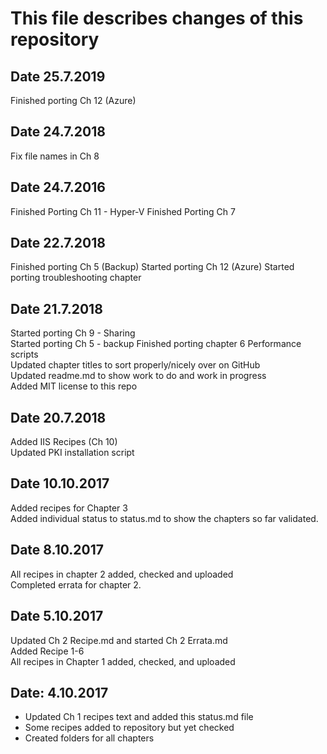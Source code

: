 # This file describes changes of this repository

## Date 25.7.2019

Finished porting Ch 12 (Azure)

## Date 24.7.2018

Fix file names in Ch 8

## Date 24.7.2016

Finished Porting Ch 11 - Hyper-V
Finished Porting Ch 7

## Date 22.7.2018

Finished porting Ch 5 (Backup)
Started porting Ch 12 (Azure)
Started porting troubleshooting chapter

## Date 21.7.2018

Started porting Ch 9 - Sharing  
Started porting Ch 5 - backup
Finished porting chapter 6 Performance scripts  
Updated chapter titles to sort properly/nicely over on GitHub  
Updated readme.md to show work to do and work in progress  
Added MIT license to this repo  

## Date 20.7.2018

Added IIS Recipes (Ch 10)  
Updated PKI installation script

## Date 10.10.2017

Added recipes for Chapter 3  
Added individual status to status.md to show the chapters so far validated.

## Date 8.10.2017

All recipes in chapter 2 added, checked and uploaded  
Completed errata for chapter 2.

## Date 5.10.2017

Updated Ch 2 Recipe.md and started Ch 2 Errata.md  
Added Recipe 1-6  
All recipes in Chapter 1 added, checked, and uploaded

## Date: 4.10.2017

- Updated Ch 1 recipes text and added this status.md file  
- Some recipes added to repository but yet checked  
- Created folders for all chapters